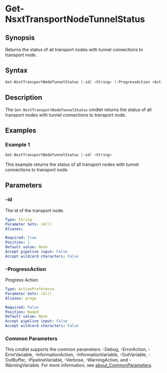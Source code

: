 # Get-NsxtTransportNodeTunnelStatus

## Synopsis

Returns the status of all transport nodes with tunnel connections to transport node.

## Syntax

```powershell
Get-NsxtTransportNodeTunnelStatus [-id] <String> [-ProgressAction <ActionPreference>] [<CommonParameters>]
```

## Description

The `Get-NsxtTransportNodeTunnelStatus` cmdlet returns the status of all transport nodes with tunnel connections to transport node.

## Examples

### Example 1

```powershell
Get-NsxtTransportNodeTunnelStatus [-id] <String> 
```

This example returns the status of all transport nodes with tunnel connections to transport node.

## Parameters

### -id

The id of the transport node.

```yaml
Type: String
Parameter Sets: (All)
Aliases:

Required: True
Position: 1
Default value: None
Accept pipeline input: False
Accept wildcard characters: False
```

### -ProgressAction

Progress Action

```yaml
Type: ActionPreference
Parameter Sets: (All)
Aliases: proga

Required: False
Position: Named
Default value: None
Accept pipeline input: False
Accept wildcard characters: False
```

### Common Parameters

This cmdlet supports the common parameters: -Debug, -ErrorAction, -ErrorVariable, -InformationAction, -InformationVariable, -OutVariable, -OutBuffer, -PipelineVariable, -Verbose, -WarningAction, and -WarningVariable. For more information, see [about_CommonParameters](http://go.microsoft.com/fwlink/?LinkID=113216).
